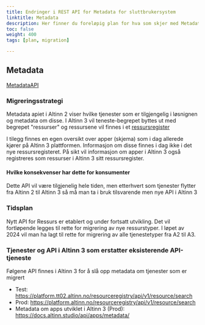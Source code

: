 ```yaml
---
title: Endringer i REST API for Metadata for sluttbrukersystem
linktitle: Metadata
description: Her finner du foreløpig plan for hva som skjer med Metadata API for Sluttbrukersystem i overgangen mellom Altinn 2 og Altinn 3. Planen vil bli endret underveis. 
toc: false
weight: 400
tags: [plan, migration]

---
```


## Metadata
[MetadataAPI](https://altinn.github.io/docs/api/rest/metadata/)
### Migreringsstrategi
Metadata apiet i Altinn 2 viser hvilke tjenester som er tilgjengelig i løsnignen og metadata om disse. 
I Altinn 3 vil teneste-begrepet byttes ut med begrepet "ressurser" og ressursene vil finnes i et [ressursregister](https://docs.altinn.studio/authorization/modules/resourceregistry/)

I tilegg finnes en egen oversikt over apper (skjema) som i dag allerede kjører på Altinn 3 plattformen. Informasjon om disse finnes i dag ikke i det nye ressursregisteret. 
På sikt vil informasjon om apper i Altinn 3 også registreres som ressurser i Altinn 3 sitt ressursregister. 

#### Hvilke konsekvenser har dette for konsumenter
Dette API vil være tilgjenelig hele tiden, men etterhvert som tjenester flytter fra Altinn 2 til Altinn 3 så må man ta i bruk tilsvarende men nye API i Altinn 3 
### Tidsplan
Nytt API for Ressurs er etablert og under fortsatt utvikling. Det vil fortløpende legges til rette for migrering av nye ressurstyper. 
I løpet av 2024 vil man ha lagt til rette for migrering av alle tjenestetyper fra A2 til A3. 

### Tjenester og API i Altinn 3 som erstatter eksisterende API-tjeneste
Følgene API finnes i Altinn 3 for å slå opp metadata om tjenester som er migrert
- Test: https://platform.tt02.altinn.no/resourceregistry/api/v1/resource/search
- Prod: https://platform.altinn.no/resourceregistry/api/v1/resource/search 
- Metadata om apps utviklet i Altinn 3 (Prod):  https://docs.altinn.studio/api/apps/metadata/